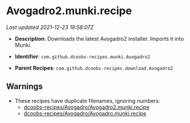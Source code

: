 # Avogadro2.munki.recipe

_Last updated 2021-12-23 19:58:07Z_

- **Description**: Downloads the latest Avogadro2 installer. Imports it into Munki.

- **Identifier**: `com.github.dcoobs-recipes.munki.Avogadro2`

- **Parent Recipes**: `com.github.dcoobs-recipes.download.Avogadro2`

## Warnings

- These recipes have duplicate filenames, ignoring numbers:
    - [dcoobs-recipes/Avogadro/Avogadro2.munki.recipe](/autopkg-dupe-tracker/dcoobs-recipes/Avogadro/Avogadro2.munki.recipe)
    - [dcoobs-recipes/Avogadro/Avogadro.munki.recipe](/autopkg-dupe-tracker/dcoobs-recipes/Avogadro/Avogadro.munki.recipe)